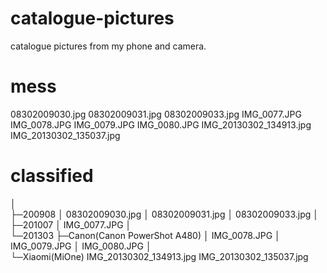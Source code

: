 catalogue-pictures
==================

catalogue pictures from my phone and camera.

# mess
08302009030.jpg
08302009031.jpg
08302009033.jpg
IMG_0077.JPG
IMG_0078.JPG
IMG_0079.JPG
IMG_0080.JPG
IMG_20130302_134913.jpg
IMG_20130302_135037.jpg

# classified
│  
├─200908
│      08302009030.jpg
│      08302009031.jpg
│      08302009033.jpg
│      
├─201007
│      IMG_0077.JPG
│      
└─201303
    ├─Canon(Canon PowerShot A480)
    │      IMG_0078.JPG
    │      IMG_0079.JPG
    │      IMG_0080.JPG
    │      
    └─Xiaomi(MiOne)
            IMG_20130302_134913.jpg
            IMG_20130302_135037.jpg